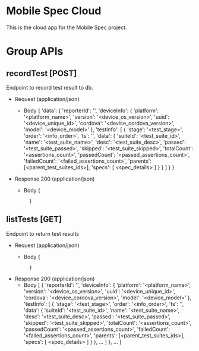 # Mobile Spec Cloud

This is the cloud app for the Mobile Spec project.

# Group APIs

## recordTest [POST] 

Endpoint to record test result to db.

+ Request (application/json)
    + Body
              {
                'data': {
                  'reporterId': '<unique reporter id>',
                  'deviceInfo': {
                    'platform': '<platform_name>',
                    'version': '<device_os_version>',
                    'uuid': '<device_unique_id>',
                    'cordova': '<device_cordova_version>',
                    'model': '<device_model>'
                  },
                  'testInfo': [
                    {
                      'stage': '<test_stage>',
                      'order': '<info_order>',
                      'ts': '<timestamp>',
                      'data': {
                        'suiteId': '<test_suite_id>',
                        'name': '<test_suite_name>',
                        'desc': '<test_suite_desc>',
                        'passed': '<test_suite_passed>',
                        'skipped': '<test_suite_skipped>',
                        'totalCount': '<assertions_count>',
                        'passedCount': '<passed_assertions_count>',
                        'failedCount': '<failed_assertions_count>',
                        'parents': [<parent_test_suites_ids>],
                        'specs': [
                          <spec_details>
                        ]
                      }
                    }
                  ]
                }
              }

+ Response 200 (application/json)
    + Body
            {
              
            }

## listTests [GET]

Endpoint to return test results

+ Request (application/json)
    + Body
            {

            }

+ Response 200 (application/json)
    + Body
              [
                {
                  'reporterId': '<unique reporter id>',
                  'deviceInfo': {
                    'platform': '<platform_name>',
                    'version': '<device_os_version>',
                    'uuid': '<device_unique_id>',
                    'cordova': '<device_cordova_version>',
                    'model': '<device_model>'
                  },
                  'testInfo': [
                    {
                      'stage': '<test_stage>',
                      'order': '<info_order>',
                      'ts': '<timestamp>',
                      'data': {
                        'suiteId': '<test_suite_id>',
                        'name': '<test_suite_name>',
                        'desc': '<test_suite_desc>',
                        'passed': '<test_suite_passed>',
                        'skipped': '<test_suite_skipped>',
                        'totalCount': '<assertions_count>',
                        'passedCount': '<passed_assertions_count>',
                        'failedCount': '<failed_assertions_count>',
                        'parents': [<parent_test_suites_ids>],
                        'specs': [
                          <spec_details>
                        ]
                      }
                    },
                    ...
                  ]
                },
                ...
              ]
